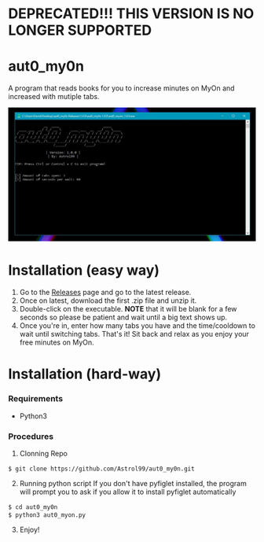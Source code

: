 # DEPRECATED!!! THIS VERSION IS NO LONGER SUPPORTED
# aut0_my0n
A program that reads books for you to increase minutes on MyOn and increased with mutiple tabs. 

![Image of program in console](/resources/preview.JPG)
# Installation (easy way)
1. Go to the [Releases](https://github.com/Astrol99/aut0_my0n/releases) page and go to the latest release. 
2. Once on latest, download the first .zip file and unzip it. 
3. Double-click on the executable. **NOTE** that it will be blank for a few seconds so please be patient and wait until a big text shows up. 
4. Once you're in, enter how many tabs you have and the time/cooldown to wait until switching tabs. That's it! Sit back and relax as you enjoy your free minutes on MyOn.

# Installation (hard-way)
### Requirements
* Python3
### Procedures
1. Clonning Repo
```
$ git clone https://github.com/Astrol99/aut0_my0n.git
```
2. Running python script
If you don't have pyfiglet installed, the program will prompt you to ask if you allow it to install pyfiglet automatically
```
$ cd aut0_my0n
$ python3 aut0_myon.py
```
3. Enjoy!
